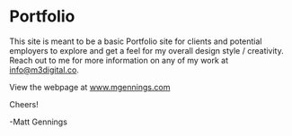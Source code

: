 # Portfolio

This site is meant to be a basic Portfolio site for clients and potential employers to explore and get a feel for my overall design style / creativity. Reach out to me for more information on any of my work at info@m3digital.co.

View the webpage at www.mgennings.com

Cheers!

-Matt Gennings

